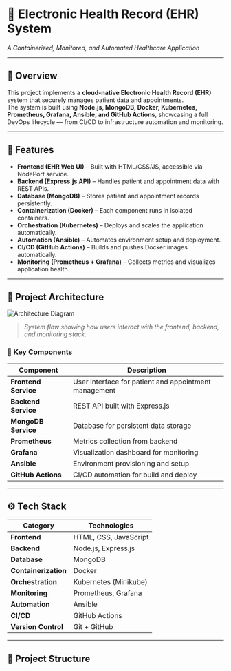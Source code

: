 # 🏥 Electronic Health Record (EHR) System  
*A Containerized, Monitored, and Automated Healthcare Application*

---

## 📖 Overview  
This project implements a **cloud-native Electronic Health Record (EHR)** system that securely manages patient data and appointments.  
The system is built using **Node.js, MongoDB, Docker, Kubernetes, Prometheus, Grafana, Ansible, and GitHub Actions**, showcasing a full DevOps lifecycle — from CI/CD to infrastructure automation and monitoring.

---

## 🚀 Features  

- **Frontend (EHR Web UI)** – Built with HTML/CSS/JS, accessible via NodePort service.  
- **Backend (Express.js API)** – Handles patient and appointment data with REST APIs.  
- **Database (MongoDB)** – Stores patient and appointment records persistently.  
- **Containerization (Docker)** – Each component runs in isolated containers.  
- **Orchestration (Kubernetes)** – Deploys and scales the application automatically.  
- **Automation (Ansible)** – Automates environment setup and deployment.  
- **CI/CD (GitHub Actions)** – Builds and pushes Docker images automatically.  
- **Monitoring (Prometheus + Grafana)** – Collects metrics and visualizes application health.

---

## 🧱 Project Architecture  

![Architecture Diagram](docs/architecture.png)  
> *System flow showing how users interact with the frontend, backend, and monitoring stack.*

### 🔹 Key Components
| Component | Description |
|------------|--------------|
| **Frontend Service** | User interface for patient and appointment management |
| **Backend Service** | REST API built with Express.js |
| **MongoDB Service** | Database for persistent data storage |
| **Prometheus** | Metrics collection from backend |
| **Grafana** | Visualization dashboard for monitoring |
| **Ansible** | Environment provisioning and setup |
| **GitHub Actions** | CI/CD automation for build and deploy |

---

## ⚙️ Tech Stack  

| Category | Technologies |
|-----------|---------------|
| **Frontend** | HTML, CSS, JavaScript |
| **Backend** | Node.js, Express.js |
| **Database** | MongoDB |
| **Containerization** | Docker |
| **Orchestration** | Kubernetes (Minikube) |
| **Monitoring** | Prometheus, Grafana |
| **Automation** | Ansible |
| **CI/CD** | GitHub Actions |
| **Version Control** | Git + GitHub |

---

## 🧩 Project Structure  


